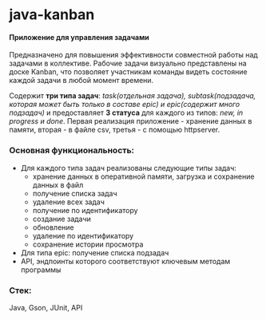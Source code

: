 # java-kanban

#### Приложение для управления задачами

Предназначено для повышения эффективности совместной работы над задачами в коллективе. Рабочие задачи визуально
представлены на доске Kanban,
что позволяет участникам команды видеть состояние каждой задачи в любой момент времени.

Содержит **три типа задач**: *task(отдельная задача), subtask(подзадача, которая может быть только в составе epic) и epic(содержит много подзадач)* и предоставляет **3 статуса** для каждого из типов: *new, in
progress и done*.
Первая реализация приложение - хранение данных в памяти, вторая - в файле csv, третья - с помощью httpserver.

### Основная функциональность:

* Для каждого типа задач реализованы следующие типы задач:
    + хранение данных в оперативной памяти, загрузка и сохранение данных в файл
    + получение списка задач
    + удаление всех задач
    + получение по идентификатору
    + создание задачи
    + обновление
    + удаление по идентификатору
    + сохранение истории просмотра
* Для типа epic: получение списка подзадач
* API, эндпоинты которого соответствуют ключевым методам программы

### Стек:

Java, Gson, JUnit, API